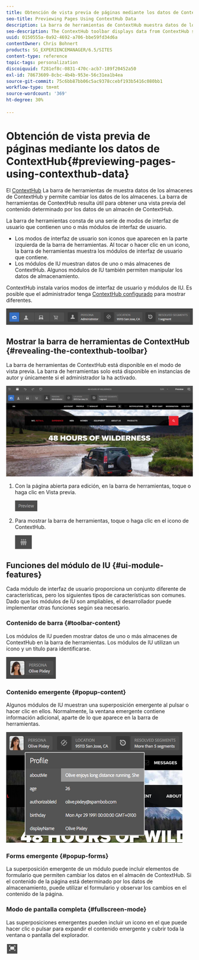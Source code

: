 ```yaml
---
title: Obtención de vista previa de páginas mediante los datos de ContextHub
seo-title: Previewing Pages Using ContextHub Data
description: La barra de herramientas de ContextHub muestra datos de los almacenes de ContextHub, le permite cambiar datos de los almacenes y resulta útil para obtener una vista previa del contenido
seo-description: The ContextHub toolbar displays data from ContextHub stores and enables you to change store data and  is useful for previewing content
uuid: 0150555a-0a92-4692-a706-bbe59fd34d6a
contentOwner: Chris Bohnert
products: SG_EXPERIENCEMANAGER/6.5/SITES
content-type: reference
topic-tags: personalization
discoiquuid: f281ef8c-0831-470c-acb7-189f20452a50
exl-id: 78673609-8cbc-4b4b-953e-56c31ea1b4ea
source-git-commit: 75c6bb87bb06c5ac9378ccebf193b5416c080bb1
workflow-type: tm+mt
source-wordcount: '369'
ht-degree: 30%

---
```


# Obtención de vista previa de páginas mediante los datos de ContextHub{#previewing-pages-using-contexthub-data}

El [ContextHub](/help/sites-developing/contexthub.md) La barra de herramientas de muestra datos de los almacenes de ContextHub y permite cambiar los datos de los almacenes. La barra de herramientas de ContextHub resulta útil para obtener una vista previa del contenido determinado por los datos de un almacén de ContextHub.

La barra de herramientas consta de una serie de modos de interfaz de usuario que contienen uno o más módulos de interfaz de usuario.

* Los modos de interfaz de usuario son iconos que aparecen en la parte izquierda de la barra de herramientas. Al tocar o hacer clic en un icono, la barra de herramientas muestra los módulos de interfaz de usuario que contiene.
* Los módulos de IU muestran datos de uno o más almacenes de ContextHub. Algunos módulos de IU también permiten manipular los datos de almacenamiento.

ContextHub instala varios modos de interfaz de usuario y módulos de IU. Es posible que el administrador tenga [ContextHub configurado](/help/sites-developing/ch-configuring.md) para mostrar diferentes.

![screen_shot_2018-03-23at093446](assets/screen_shot_2018-03-23at093446.png)

## Mostrar la barra de herramientas de ContextHub {#revealing-the-contexthub-toolbar}

La barra de herramientas de ContextHub está disponible en el modo de vista previa. La barra de herramientas solo está disponible en instancias de autor y únicamente si el administrador la ha activado.

![screen_shot_2018-03-23at093730](assets/screen_shot_2018-03-23at093730.png)

1. Con la página abierta para edición, en la barra de herramientas, toque o haga clic en Vista previa.

   ![chlimage_1-219](assets/chlimage_1-219.png)

1. Para mostrar la barra de herramientas, toque o haga clic en el icono de ContextHub.

   ![Context Hub](do-not-localize/screen_shot_2018-03-23at093621.png)

## Funciones del módulo de IU {#ui-module-features}

Cada módulo de interfaz de usuario proporciona un conjunto diferente de características, pero los siguientes tipos de características son comunes. Dado que los módulos de IU son ampliables, el desarrollador puede implementar otras funciones según sea necesario.

### Contenido de barra {#toolbar-content}

Los módulos de IU pueden mostrar datos de uno o más almacenes de ContextHub en la barra de herramientas. Los módulos de IU utilizan un icono y un título para identificarse.

![screen_shot_2018-03-23at093936](assets/screen_shot_2018-03-23at093936.png)

### Contenido emergente {#popup-content}

Algunos módulos de IU muestran una superposición emergente al pulsar o hacer clic en ellos. Normalmente, la ventana emergente contiene información adicional, aparte de lo que aparece en la barra de herramientas.

![screen_shot_2018-03-23at094003](assets/screen_shot_2018-03-23at094003.png)

### Forms emergente {#popup-forms}

La superposición emergente de un módulo puede incluir elementos de formulario que permiten cambiar los datos en el almacén de ContextHub. Si el contenido de la página está determinado por los datos de almacenamiento, puede utilizar el formulario y observar los cambios en el contenido de la página.

### Modo de pantalla completa {#fullscreen-mode}

Las superposiciones emergentes pueden incluir un icono en el que puede hacer clic o pulsar para expandir el contenido emergente y cubrir toda la ventana o pantalla del explorador.

![Pantalla completa](do-not-localize/chlimage_1-18.png)
